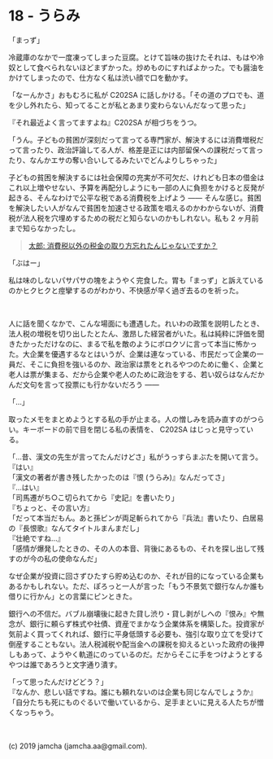 

# 18 - うらみ

「まっず」

冷蔵庫のなかで一度凍ってしまった豆腐。とけて旨味の抜けたそれは、もはや冷奴として食べられないほどまずかった。炒めものにすればよかった。でも醤油をかけてしまったので、仕方なく私は渋い顔で口を動かす。

「なーんかさ」おもむろに私が C202SA に話しかける。「その道のプロでも、道を少し外れたら、知ってることが私とあまり変わらないんだなって思った」

『それ最近よく言ってますよね』C202SA が相づちをうつ。

「うん。子どもの貧困が深刻だって言ってる専門家が、解決するには消費増税だって言ったり、政治評論してる人が、格差是正には内部留保への課税だって言ったり、なんかエサの奪い合いしてるみたいでどんよりしちゃった」  

子どもの貧困を解決するには社会保障の充実が不可欠だ、けれども日本の借金はこれ以上増やせない、予算を再配分しようにも一部の人に負担をかけると反発が起きる、そんなわけで公平な税である消費税を上げよう ―― そんな感じ。貧困を解決したい人がなんで貧困を加速させる政策を唱えるのかわからないが、消費税が法人税を穴埋めするための税だと知らないのかもしれない。私も 2 ヶ月前まで知らなかったし。

> [太郎: 消費税以外の税金の取り方忘れたんじゃないですか？](https://youtu.be/2diD4PaBxYI?t=691) 

「ぶはー」

私は味のしないパサパサの塊をようやく完食した。胃も「まっず」と訴えているのかヒクヒクと痙攣するのがわかり、不快感が早く過ぎ去るのを祈った。

<br>

人に話を聞くなかで、こんな場面にも遭遇した。れいわの政策を説明したとき、法人税の増税を切り出したとたん、激昂した経営者がいた。私は純粋に評価を聞きたかっただけなのに、まるで私を敵のようにボロクソに言って本当に怖かった。大企業を優遇するなとはいうが、企業は連なっている、市民だって企業の一員だ、そこに負担を強いるのか、政治家は票をとれるやつのために働く、企業と老人は票が集まる、だから企業や老人のために政治をする、若い奴らはなんだかんだ文句を言って投票にも行かないだろう ――

「…」

取ったメモをまとめようとする私の手が止まる。人の憎しみを読み直すのがつらい。キーボードの前で目を閉じる私の表情を、 C202SA はじっと見守っている。

「…昔、漢文の先生が言ってたんだけどさ」私がうっすらまぶたを開いて言う。  
『はい』  
「漢文の著者が書き残したかったのは『恨 (うらみ)』なんだってさ」  
『…はい』  
「司馬遷がち○こ切られてから『史記』を書いたり」  
『ちょっと、その言い方』  
「だって本当だもん。あと孫ピンが両足斬られてから『兵法』書いたり、白居易の『長恨歌』なんてタイトルまんまだし」  
『壮絶ですね…』  
「感情が爆発したときの、その人の本音、背後にあるもの、それを探し出して残すのが今の私の使命なんだ」

なぜ企業が投資に回さずひたすら貯め込むのか、それが目的になっている企業もあるかもしれない。ただ、ぽろっと一人が言った「もう不景気で銀行なんか誰も借りに行かん」との言葉にピンときた。

銀行への不信だ。バブル崩壊後に起きた貸し渋り・貸し剥がしへの『恨み』や無念が、銀行に頼らず株式や社債、資産でまかなう企業体系を構築した。投資家が気前よく買ってくれれば、銀行に平身低頭する必要も、強引な取り立てを受けて倒産することもない。法人税減税や配当金への課税を抑えるといった政府の後押しもあって、ようやく軌道にのっているのだ。だからそこに手をつけようとするやつは誰であろうと文字通り潰す。

「って思ったんだけどどう？」  
『なんか、悲しい話ですね。誰にも頼れないのは企業も同じなんでしょうか』  
「自分たちも死にものぐるいで働いているから、足手まといに見える人たちが憎くなっちゃう。


<br>
<br>
(c) 2019 jamcha (jamcha.aa@gmail.com).

